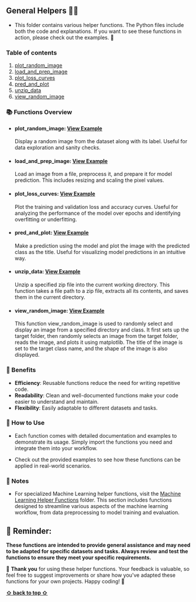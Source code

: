 <a name="top"></a>
## General Helpers 🔑✨
* This folder contains various helper functions. The Python files include both the code and explanations. If you want to see these functions in action, please check out the examples. 🚀

### Table of contents
1. [plot_random_image](#plot_random_image)
2. [load_and_prep_image](#load_and_prep_image)
3. [plot_loss_curves](#plot_loss_curves)
4. [pred_and_plot](#pred_and_plot)
5. [unzip_data](#unzip_data)
6. [view_random_image](#view_random_image)

### 📚 Functions Overview 

- #### <a name="plot_random_image"></a>plot_random_image: [View Example](https://github.com/Eric-Chung-0511/Learning-Record/blob/main/General%20Helpers/Examples/Neural_network_classification.ipynb)
  Display a random image from the dataset along with its label. Useful for data exploration and sanity checks.

- #### <a name="load_and_prep_image"></a>load_and_prep_image: [View Example](https://github.com/Eric-Chung-0511/Learning-Record/blob/main/General%20Helpers/Examples/Convolutional_neural_networks_in_tensorflow.ipynb)
  Load an image from a file, preprocess it, and prepare it for model prediction. This includes resizing and scaling the pixel values.

- #### <a name="plot_loss_curves"></a>plot_loss_curves: [View Example](https://github.com/Eric-Chung-0511/Learning-Record/blob/main/General%20Helpers/Examples/Convolutional_neural_networks_in_tensorflow.ipynb)
  Plot the training and validation loss and accuracy curves. Useful for analyzing the performance of the model over epochs and identifying overfitting or underfitting.

- #### <a name="pred_and_plot"></a>pred_and_plot: [View Example](https://github.com/Eric-Chung-0511/Learning-Record/blob/main/General%20Helpers/Examples/Convolutional_neural_networks_in_tensorflow.ipynb)
  Make a prediction using the model and plot the image with the predicted class as the title. Useful for visualizing model predictions in an intuitive way.

- #### <a name="unzip_data"></a>unzip_data: [View Example](https://github.com/Eric-Chung-0511/Learning-Record/blob/main/General%20Helpers/Examples/Convolutional_neural_networks_in_tensorflow.ipynb)
  Unzip a specified zip file into the current working directory. This function takes a file path to a zip file, extracts all its contents, and saves them in the current directory.

- #### <a name="view_random_image"></a>view_random_image: [View Example](https://github.com/Eric-Chung-0511/Learning-Record/blob/main/General%20Helpers/Examples/Convolutional_neural_networks_in_tensorflow.ipynb)
  This function view_random_image is used to randomly select and display an image from a specified directory and class. It first sets up the target folder, then randomly selects an image from the target folder, reads the image, and plots it using matplotlib. The title of the image is set to the target class name, and the shape of the image is also displayed.


  
### 🌟 Benefits

- **Efficiency**: Reusable functions reduce the need for writing repetitive code.
- **Readability**: Clean and well-documented functions make your code easier to understand and maintain.
- **Flexibility**: Easily adaptable to different datasets and tasks.

### 📖 How to Use

* Each function comes with detailed documentation and examples to demonstrate its usage. Simply import the functions you need and integrate them into your workflow.
  
* Check out the provided examples to see how these functions can be applied in real-world scenarios.

### 📝 Notes

* For specialized Machine Learning helper functions, visit the [Machine Learning Helper Functions](https://github.com/Eric-Chung-0511/Learning-Record/tree/main/General%20Helpers/Machine%20Learning) folder. This section includes functions designed to streamline various aspects of the machine learning workflow, from data preprocessing to model training and evaluation.

## 🔔 Reminder:
**These functions are intended to provide general assistance and may need to be adapted for specific datasets and tasks. Always review and test the functions to ensure they meet your specific requirements.**

🙏 **Thank you** for using these helper functions. Your feedback is valuable, so feel free to suggest improvements or share how you've adapted these functions for your own projects. Happy coding! 🚀

**[⇧ back to top ⇧](#top)**
